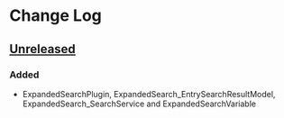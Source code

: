 # Change Log

## [Unreleased]
### Added
- ExpandedSearchPlugin, ExpandedSearch_EntrySearchResultModel, ExpandedSearch_SearchService and ExpandedSearchVariable

[Unreleased]: https://bitbucket.org/composedcreative/craft-expandedsearch/branches/compare/develop..
